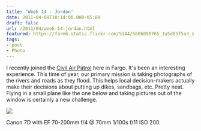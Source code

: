 ```yaml
---
title: 'Week 14 - Jordan'
date: 2011-04-09T18:14:00.000-05:00
draft: false
url: /2011/04/week-14-jordan.html
featured: https://farm6.static.flickr.com/5144/5606890765_1a5d85f5a3_z.jpg
tags: 
- post
- Photo
---
```


I recently joined the [Civil Air Patrol](https://www.gocivilairpatrol.com/) here in Fargo. It's been an interesting experience. This time of year, our primary mission is taking photographs of the rivers and roads as they flood. This helps local decision-makers actually make their decisions about putting up dikes, sandbags, etc. Pretty neat. Flying in a small plane like the one below and taking pictures out of the window is certainly a new challenge.

[![](https://farm6.static.flickr.com/5144/5606890765_1a5d85f5a3_z.jpg)](https://www.flickr.com/photos/jhofker/5606890765/in/datetaken/)

Canon 7D with EF 70-200mm f/4 @ 70mm 1/100s f/11 ISO 200.